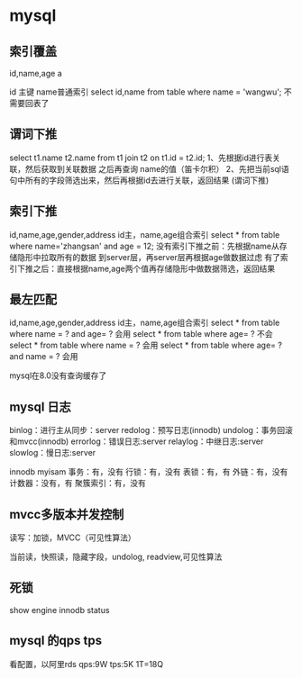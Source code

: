 # mysql

## 索引覆盖
id,name,age
a

id 主键  name普通索引
select id,name from table where name = 'wangwu';
不需要回表了

## 谓词下推

select t1.name t2.name from t1 join t2 on t1.id = t2.id;
1、先根据id进行表关联，然后获取到关联数据 之后再查询 name的值（笛卡尔积）
2、先把当前sql语句中所有的字段筛选出来，然后再根据id去进行关联，返回结果 (谓词下推)


## 索引下推
id,name,age,gender,address
id主，name,age组合索引
select * from table where name='zhangsan' and age = 12;
没有索引下推之前：先根据name从存储隐形中拉取所有的数据 到server层，再server层再根据age做数据过虑
有了索引下推之后：直接根据name,age两个值再存储隐形中做数据筛选，返回结果 


## 最左匹配
id,name,age,gender,address
id主，name,age组合索引
select * from table where name = ? and age= ?  会用
select * from table where  age= ?  不会
select * from table where name = ?  会用
select * from table where age= ? and name = ? 会用




mysql在8.0没有查询缓存了


## mysql 日志
binlog：进行主从同步：server
redolog：预写日志(innodb)
undolog：事务回滚和mvcc(innodb)
errorlog：错误日志:server
relaylog：中继日志:server
slowlog：慢日志:server


innodb  myisam
事务：有，没有
行锁：有，没有
表锁：有，有
外链：有，没有
计数器：没有，有
聚簇索引：有，没有


## mvcc多版本并发控制
读写：加锁，MVCC（可见性算法）

当前读，快照读，隐藏字段，undolog, readview,可见性算法




## 死锁
show engine innodb status



## mysql 的qps  tps
看配置，以阿里rds
qps:9W
tps:5K
1T=18Q